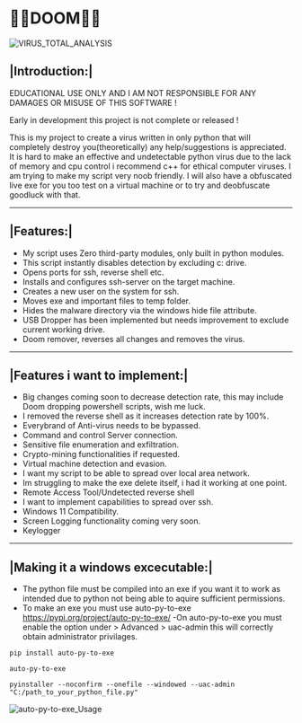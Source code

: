 # 💉🦠DOOM🦠💉

![VIRUS_TOTAL_ANALYSIS](https://user-images.githubusercontent.com/111704953/205188043-88d5f412-9e03-46cf-a983-e1c5a662e78f.png)


## |Introduction:|

EDUCATIONAL USE ONLY AND I AM NOT RESPONSIBLE FOR ANY DAMAGES OR MISUSE OF THIS SOFTWARE !

Early in development this project is not complete or released !

This is my project to create a virus written in only python that will completely destroy you(theoretically) any help/suggestions is appreciated. It is hard to make an effective and undetectable python virus due to the lack of memory and cpu control i recommend c++ for ethical computer viruses. I am trying to make my script very noob friendly. I will also have a obfuscated live exe for you too test on a virtual machine or to try and deobfuscate goodluck with that.

---
## |Features:|
- My script uses Zero third-party modules, only built in python modules.
- This script instantly disables detection by excluding c: drive.
- Opens ports for ssh, reverse shell etc.
- Installs and configures ssh-server on the target machine.
- Creates a new user on the system for ssh.
- Moves exe and important files to temp folder.
- Hides the malware directory via the windows hide file attribute.
- USB Dropper has been implemented but needs improvement to exclude current working drive.
- Doom remover, reverses all changes and removes the virus.
---
## |Features i want to implement:|
- Big changes coming soon to decrease detection rate, this may include Doom dropping powershell scripts, wish me luck.
- I removed the reverse shell as it increases detection rate by 100%.
- Everybrand of Anti-virus needs to be bypassed.
- Command and control Server connection.
- Sensitive file enumeration and exfiltration.
- Crypto-mining functionalities if requested.
- Virtual machine detection and evasion.
- I want my script to be able to spread over local area network.
- Im struggling to make the exe delete itself, i had it working at one point.
- Remote Access Tool/Undetected reverse shell
- I want to implement capabilities to spread over ssh. 
- Windows 11 Compatibility.
- Screen Logging functionality coming very soon.
- Keylogger
---
## |Making it a windows excecutable:|
- The python file must be compiled into an exe if you want it to work as intended due to python not being able to aquire sufficient permissions.
- To make an exe you must use auto-py-to-exe https://pypi.org/project/auto-py-to-exe/
-On auto-py-to-exe you must enable the option under > Advanced > uac-admin this will correctly obtain administrator privilages.
 ```
pip install auto-py-to-exe
```
```
auto-py-to-exe
 ```
 ```
 pyinstaller --noconfirm --onefile --windowed --uac-admin  "C:/path_to_your_python_file.py"
 ```
![auto-py-to-exe_Usage](https://user-images.githubusercontent.com/111704953/194864233-b0e184c3-8814-4fe2-acdd-22132045a52f.png)
